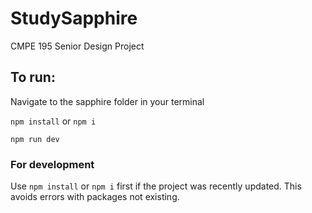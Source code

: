 # StudySapphire
CMPE 195 Senior Design Project

## To run:

Navigate to the sapphire folder in your terminal

`npm install` or `npm i`

`npm run dev`

### For development

Use `npm install` or `npm i` first if the project was recently updated. This avoids errors with packages not existing.